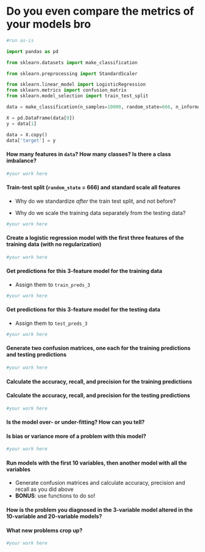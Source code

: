 # Do you even compare the metrics of your models bro


```python
#run as-is

import pandas as pd

from sklearn.datasets import make_classification

from sklearn.preprocessing import StandardScaler

from sklearn.linear_model import LogisticRegression
from sklearn.metrics import confusion_matrix
from sklearn.model_selection import train_test_split

data = make_classification(n_samples=10000, random_state=666, n_informative=6)

X = pd.DataFrame(data[0])
y = data[1]

data = X.copy()
data['target'] = y
```

#### How many features in `data`?  How many classes?  Is there a class imbalance?


```python
#your work here
```

#### Train-test split (`random_state` = 666) and standard scale all features

  - Why do we standardize *after* the train test split, and not before?

  - Why do we scale the training data separately from the testing data?


```python
#your work here
```

#### Create a logistic regression model with the first three features of the training data (with no regularization)


```python
#your work here
```

#### Get predictions for this 3-feature model for the training data

- Assign them to `train_preds_3`


```python
#your work here
```

#### Get predictions for this 3-feature model for the testing data

- Assign them to `test_preds_3`


```python
#your work here
```

#### Generate two confusion matrices, one each for the training predictions and testing predictions


```python
#your work here
```

#### Calculate the accuracy, recall, and precision for the training predictions

#### Calculate the accuracy, recall, and precision for the testing predictions


```python
#your work here
```

#### Is the model over- or under-fitting?  How can you tell?

#### Is bias or variance more of a problem with this model?


```python
#your work here
```

#### Run models with the first 10 variables, then another model with all the variables
  - Generate confusion matrices and calculate accuracy, precision and recall as you did above
  - **BONUS**: use functions to do so!
  
#### How is the problem you diagnosed in the 3-variable model altered in the 10-variable and 20-variable models?

#### What new problems crop up?


```python
#your work here
```


```python

```
